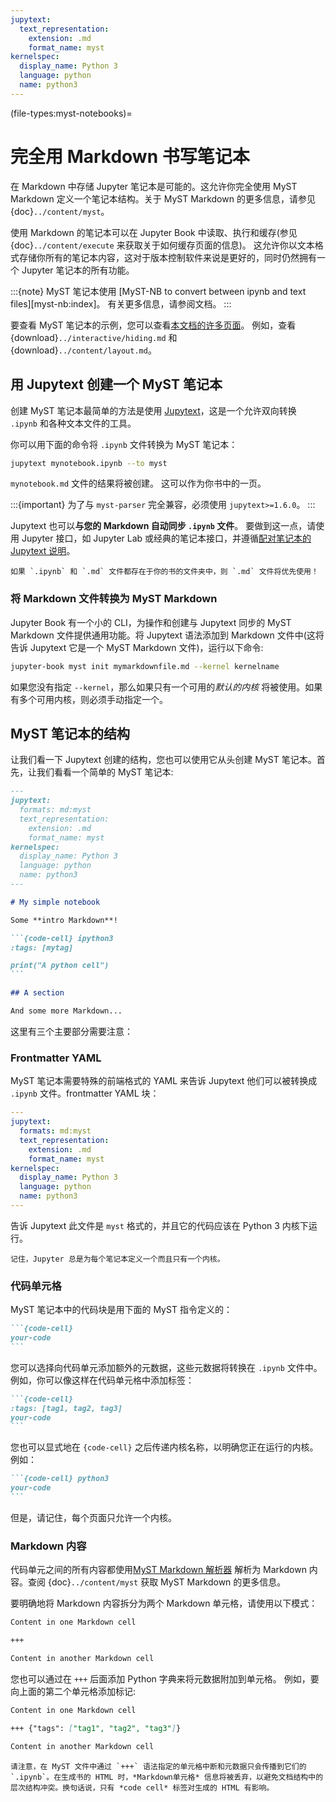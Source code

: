 ```yaml
---
jupytext:
  text_representation:
    extension: .md
    format_name: myst
kernelspec:
  display_name: Python 3
  language: python
  name: python3
---
```


(file-types:myst-notebooks)=
# 完全用 Markdown 书写笔记本

在 Markdown 中存储 Jupyter 笔记本是可能的。这允许你完全使用 MyST Markdown 定义一个笔记本结构。关于 MyST Markdown 的更多信息，请参见 {doc}`../content/myst`。

使用 Markdown 的笔记本可以在 Jupyter Book 中读取、执行和缓存(参见 {doc}`../content/execute` 来获取关于如何缓存页面的信息)。
这允许你以文本格式存储你所有的笔记本内容，这对于版本控制软件来说是更好的，同时仍然拥有一个 Jupyter 笔记本的所有功能。

:::{note}
MyST 笔记本使用 [MyST-NB to convert between ipynb and text files][myst-nb:index]。
有关更多信息，请参阅文档。
:::

要查看 MyST 笔记本的示例，您可以查看[本文档的许多页面](https://github.com/executablebooks/jupyter-book/tree/master/docs)。
例如，查看 {download}`../interactive/hiding.md` 和 {download}`../content/layout.md`。

## 用 Jupytext 创建一个 MyST 笔记本

创建 MyST 笔记本最简单的方法是使用 [Jupytext](https://jupytext.readthedocs.io)，这是一个允许双向转换 `.ipynb` 和各种文本文件的工具。

你可以用下面的命令将 `.ipynb` 文件转换为 MyST 笔记本：

```bash
jupytext mynotebook.ipynb --to myst
```

`mynotebook.md` 文件的结果将被创建。
这可以作为你书中的一页。

:::{important}
为了与 `myst-parser` 完全兼容，必须使用 `jupytext>=1.6.0`。
:::

Jupytext 也可以**与您的 Markdown 自动同步 `.ipynb` 文件**。
要做到这一点，请使用 Jupyter 接口，如 Jupyter Lab 或经典的笔记本接口，并遵循[配对笔记本的 Jupytext 说明](https://jupytext.readthedocs.io/en/latest/paired-notebooks.html)。

```{margin} Markdown 优先
如果 `.ipynb` 和 `.md` 文件都存在于你的书的文件夹中，则 `.md` 文件将优先使用！
```

### 将 Markdown 文件转换为 MyST Markdown

Jupyter Book 有一个小的 CLI，为操作和创建与 Jupytext 同步的 MyST Markdown 文件提供通用功能。将 Jupytext 语法添加到 Markdown 文件中(这将告诉 Jupytext 它是一个 MyST Markdown 文件)，运行以下命令:

```bash
jupyter-book myst init mymarkdownfile.md --kernel kernelname
```

如果您没有指定 `--kernel`，那么如果只有一个可用的*默认的内核* 将被使用。如果有多个可用内核，则必须手动指定一个。


## MyST 笔记本的结构

让我们看一下 Jupytext 创建的结构，您也可以使用它从头创建 MyST 笔记本。首先，让我们看看一个简单的 MyST 笔记本:

````md
---
jupytext:
  formats: md:myst
  text_representation:
    extension: .md
    format_name: myst
kernelspec:
  display_name: Python 3
  language: python
  name: python3
---

# My simple notebook

Some **intro Markdown**!

```{code-cell} ipython3
:tags: [mytag]

print("A python cell")
```

## A section

And some more Markdown...
````

这里有三个主要部分需要注意：

### Frontmatter YAML

MyST 笔记本需要特殊的前端格式的 YAML 来告诉 Jupytext 他们可以被转换成 `.ipynb` 文件。frontmatter YAML 块：

```yaml
---
jupytext:
  formats: md:myst
  text_representation:
    extension: .md
    format_name: myst
kernelspec:
  display_name: Python 3
  language: python
  name: python3
---
```

告诉 Jupytext 此文件是 `myst` 格式的，并且它的代码应该在 Python 3 内核下运行。

```{margin}
记住，Jupyter 总是为每个笔记本定义一个而且只有一个内核。
```

### 代码单元格

MyST 笔记本中的代码块是用下面的 MyST 指令定义的：

````md
```{code-cell}
your-code
```
````

您可以选择向代码单元添加额外的元数据，这些元数据将转换在 `.ipynb` 文件中。例如，你可以像这样在代码单元格中添加标签：

````md
```{code-cell}
:tags: [tag1, tag2, tag3]
your-code
```
````

您也可以显式地在 `{code-cell}` 之后传递内核名称，以明确您正在运行的内核。例如：

````md
```{code-cell} python3
your-code
```
````

但是，请记住，每个页面只允许一个内核。

### Markdown 内容

代码单元之间的所有内容都使用[MyST Markdown 解析器](https://myst-parser.readthedocs.io/) 解析为 Markdown 内容。查阅 {doc}`../content/myst` 获取 MyST Markdown 的更多信息。

要明确地将 Markdown 内容拆分为两个 Markdown 单元格，请使用以下模式：

```md
Content in one Markdown cell

+++

Content in another Markdown cell
```

您也可以通过在 `+++` 后面添加 Python 字典来将元数据附加到单元格。
例如，要向上面的第二个单元格添加标记:

```md
Content in one Markdown cell

+++ {"tags": ["tag1", "tag2", "tag3"]}

Content in another Markdown cell
```

```{warning}
请注意，在 MyST 文件中通过 `+++` 语法指定的单元格中断和元数据只会传播到它们的 `.ipynb`。在生成书的 HTML 时，*Markdown单元格* 信息将被丢弃，以避免文档结构中的层次结构冲突。换句话说，只有 *code cell* 标签对生成的 HTML 有影响。
```
